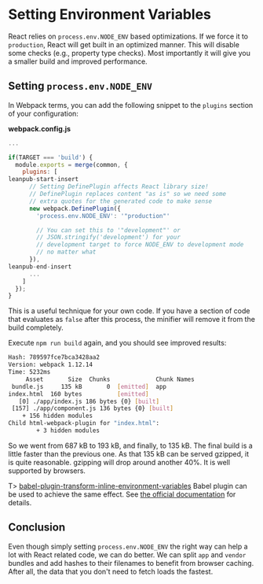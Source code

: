 # Setting Environment Variables

React relies on `process.env.NODE_ENV` based optimizations. If we force it to `production`, React will get built in an optimized manner. This will disable some checks (e.g., property type checks). Most importantly it will give you a smaller build and improved performance.

## Setting `process.env.NODE_ENV`

In Webpack terms, you can add the following snippet to the `plugins` section of your configuration:

**webpack.config.js**

```javascript
...

if(TARGET === 'build') {
  module.exports = merge(common, {
    plugins: [
leanpub-start-insert
      // Setting DefinePlugin affects React library size!
      // DefinePlugin replaces content "as is" so we need some
      // extra quotes for the generated code to make sense
      new webpack.DefinePlugin({
        'process.env.NODE_ENV': '"production"'

        // You can set this to '"development"' or
        // JSON.stringify('development') for your
        // development target to force NODE_ENV to development mode
        // no matter what
      }),
leanpub-end-insert
      ...
    ]
  });
}
```

This is a useful technique for your own code. If you have a section of code that evaluates as `false` after this process, the minifier will remove it from the build completely.

Execute `npm run build` again, and you should see improved results:

```bash
Hash: 789597fce7bca3428aa2
Version: webpack 1.12.14
Time: 5232ms
     Asset       Size  Chunks             Chunk Names
 bundle.js     135 kB       0  [emitted]  app
index.html  160 bytes          [emitted]
   [0] ./app/index.js 186 bytes {0} [built]
 [157] ./app/component.js 136 bytes {0} [built]
    + 156 hidden modules
Child html-webpack-plugin for "index.html":
        + 3 hidden modules
```

So we went from 687 kB to 193 kB, and finally, to 135 kB. The final build is a little faster than the previous one. As that 135 kB can be served gzipped, it is quite reasonable. gzipping will drop around another 40%. It is well supported by browsers.

T> [babel-plugin-transform-inline-environment-variables](https://www.npmjs.com/package/babel-plugin-transform-inline-environment-variables) Babel plugin can be used to achieve the same effect. See [the official documentation](https://babeljs.io/docs/plugins/transform-inline-environment-variables/) for details.

## Conclusion

Even though simply setting `process.env.NODE_ENV` the right way can help a lot with React related code, we can do better. We can split `app` and `vendor` bundles and add hashes to their filenames to benefit from browser caching. After all, the data that you don't need to fetch loads the fastest.
